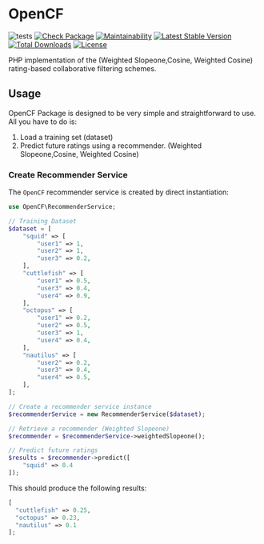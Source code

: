 # OpenCF

![tests](https://github.com/phpjuice/opencf/workflows/tests/badge.svg?branch=main)
[![Check Package](https://github.com/phpjuice/opencf/actions/workflows/cron.yml/badge.svg)](https://github.com/phpjuice/opencf/actions/workflows/cron.yml)
[![Maintainability](https://api.codeclimate.com/v1/badges/60b1fac54adddd5a4e12/maintainability)](https://codeclimate.com/github/phpjuice/opencf/maintainability)
[![Latest Stable Version](http://poser.pugx.org/phpjuice/opencf/v)](https://packagist.org/packages/phpjuice/opencf)
[![Total Downloads](http://poser.pugx.org/phpjuice/opencf/downloads)](https://packagist.org/packages/phpjuice/opencf)
[![License](http://poser.pugx.org/phpjuice/opencf/license)](https://packagist.org/packages/phpjuice/opencf)

PHP implementation of the (Weighted Slopeone,Cosine, Weighted Cosine) rating-based collaborative filtering schemes.

## Usage

OpenCF Package is designed to be very simple and straightforward to use. All you have to do is:

1. Load a training set (dataset)
2. Predict future ratings using a recommender. (Weighted Slopeone,Cosine, Weighted Cosine)

### Create Recommender Service

The `OpenCF` recommender service is created by direct instantiation:

```php
use OpenCF\RecommenderService;

// Training Dataset
$dataset = [
    "squid" => [
        "user1" => 1,
        "user2" => 1,
        "user3" => 0.2,
    ],
    "cuttlefish" => [
        "user1" => 0.5,
        "user3" => 0.4,
        "user4" => 0.9,
    ],
    "octopus" => [
        "user1" => 0.2,
        "user2" => 0.5,
        "user3" => 1,
        "user4" => 0.4,
    ],
    "nautilus" => [
        "user2" => 0.2,
        "user3" => 0.4,
        "user4" => 0.5,
    ],
];

// Create a recommender service instance
$recommenderService = new RecommenderService($dataset);

// Retrieve a recommender (Weighted Slopeone)
$recommender = $recommenderService->weightedSlopeone();

// Predict future ratings
$results = $recommender->predict([
    "squid" => 0.4
]);
```

This should produce the following results:

```php
[
  "cuttlefish" => 0.25,
  "octopus" => 0.23,
  "nautilus" => 0.1
];
```
